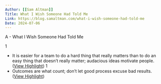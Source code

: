 ```yaml
---
Author: [[Sam Altman]]
Title: What I Wish Someone Had Told Me
Link: https://blog.samaltman.com/what-i-wish-someone-had-told-me
Date: 2024-07-06
---
```

A - What I Wish Someone Had Told Me

1
- It is easier for a team to do a hard thing that really matters than to do an easy thing that doesn’t really matter; audacious ideas motivate people. ([View Highlight](https://read.readwise.io/read/01hjc9vrsyz05nw74y2tkma4yq))
1
- Outcomes are what count; don’t let good process excuse bad results. ([View Highlight](https://read.readwise.io/read/01hjc9waa7q91s994jptse219t))
